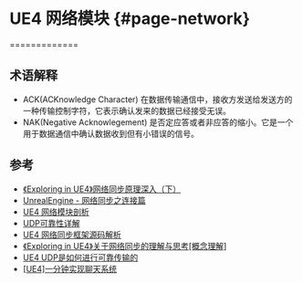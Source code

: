 # UE4 网络模块          {#page-network}
=============

## 术语解释

- ACK(ACKnowledge Character) 在数据传输通信中，接收方发送给发送方的一种传输控制字符，它表示确认发来的数据已经接受无误。
- NAK(Negative Acknowlegement) 是否定应答或者非应答的缩小。它是一个用于数据通信中确认数据收到但有小错误的信号。

## 参考

- [《Exploring in UE4》网络同步原理深入（下）](https://blog.uwa4d.com/archives/USparkle_Exploring1.html)
- [UnrealEngine - 网络同步之连接篇](https://www.cnblogs.com/lawliet12/p/17332897.html)
- [UE4 网络模块剖析](https://www.zhyingkun.com/ue4network/ue4network/)
- [UDP可靠性详解](https://github.com/qqwx1986/ue4_doc/blob/master/UDP%E5%8F%AF%E9%9D%A0%E6%80%A7%E8%AF%A6%E8%A7%A3.md)
- [UE4 网络同步框架源码解析](https://zhuanlan.zhihu.com/p/640723352)
- [《Exploring in UE4》关于网络同步的理解与思考[概念理解]](https://www.gameres.com/806296.html)
- [UE4 UDP是如何进行可靠传输的](https://zhuanlan.zhihu.com/p/372375535)
- [[UE4]一分钟实现聊天系统](https://www.cnblogs.com/timy/p/9992030.html)
